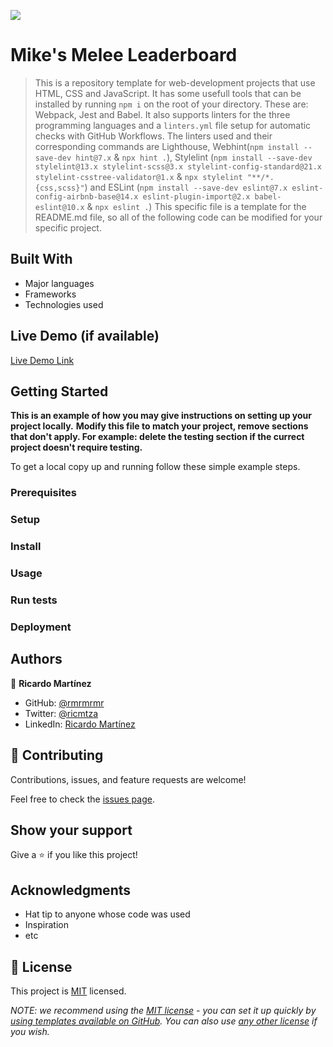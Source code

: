 ![](https://img.shields.io/badge/Microverse-blueviolet)

# Mike's Melee Leaderboard

> This is a repository template for web-development projects that use HTML, CSS and JavaScript. It has some usefull tools that can be installed by running `npm i` on the root of your directory. These are: Webpack, Jest and Babel. It also supports linters for the three programming languages and a `linters.yml` file setup for automatic checks with GitHub Workflows. The linters used and their corresponding commands are Lighthouse, Webhint(`npm install --save-dev hint@7.x` & `npx hint .`), Stylelint (`npm install --save-dev stylelint@13.x stylelint-scss@3.x stylelint-config-standard@21.x stylelint-csstree-validator@1.x` & `npx stylelint "**/*.{css,scss}"`) and ESLint (`npm install --save-dev eslint@7.x eslint-config-airbnb-base@14.x eslint-plugin-import@2.x babel-eslint@10.x` & `npx eslint .`) This specific file is a template for the README.md file, so all of the following code can be modified for your specific project.  


## Built With

- Major languages
- Frameworks
- Technologies used

## Live Demo (if available)

[Live Demo Link](https://rmrmrmr.github.io/Leaderboard/dist/)


## Getting Started

**This is an example of how you may give instructions on setting up your project locally.**
**Modify this file to match your project, remove sections that don't apply. For example: delete the testing section if the currect project doesn't require testing.**


To get a local copy up and running follow these simple example steps.

### Prerequisites

### Setup

### Install

### Usage

### Run tests

### Deployment



## Authors

👤 **Ricardo Martínez**

- GitHub: [@rmrmrmr](https://github.com/rmrmrmr)
- Twitter: [@ricmtza](https://twitter.com/ricmtza)
- LinkedIn: [Ricardo Martínez](https://www.linkedin.com/in/ricardomtz7714/)

## 🤝 Contributing

Contributions, issues, and feature requests are welcome!

Feel free to check the [issues page](../../issues/).

## Show your support

Give a ⭐️ if you like this project!

## Acknowledgments

- Hat tip to anyone whose code was used
- Inspiration
- etc

## 📝 License

This project is [MIT](./LICENSE) licensed.

_NOTE: we recommend using the [MIT license](https://choosealicense.com/licenses/mit/) - you can set it up quickly by [using templates available on GitHub](https://docs.github.com/en/communities/setting-up-your-project-for-healthy-contributions/adding-a-license-to-a-repository). You can also use [any other license](https://choosealicense.com/licenses/) if you wish._
